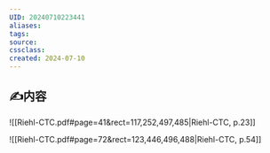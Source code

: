 ```yaml
---
UID: 20240710223441 
aliases: 
tags: 
source: 
cssclass: 
created: 2024-07-10
---
```


## ✍内容
![[Riehl-CTC.pdf#page=41&rect=117,252,497,485|Riehl-CTC, p.23]]

![[Riehl-CTC.pdf#page=72&rect=123,446,496,488|Riehl-CTC, p.54]]
